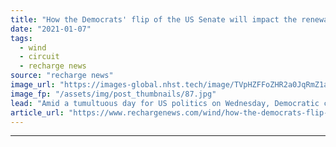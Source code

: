 ```yaml
---
title: "How the Democrats' flip of the US Senate will impact the renewable-energy industry"
date: "2021-01-07"
tags: 
  - wind
  - circuit
  - recharge news
source: "recharge news"
image_url: "https://images-global.nhst.tech/image/TVpHZFFoZHR2a0JqRmZ1aW5mbEx1Ym1jMVZrYis4OE0rZ2gzR3JMVWx2TT0=/nhst/binary/3becc5e5443c4b2d1274e12dad5de5fe"
image_fp: "/assets/img/post_thumbnails/87.jpg"
lead: "Amid a tumultuous day for US politics on Wednesday, Democratic candidates won the Senate run-off elections in Georgia, giving President-elect Joe Biden's party control of both chambers of Congress"
article_url: "https://www.rechargenews.com/wind/how-the-democrats-flip-of-the-us-senate-will-impact-the-renewable-energy-industry/2-1-940546"
---
```


---

